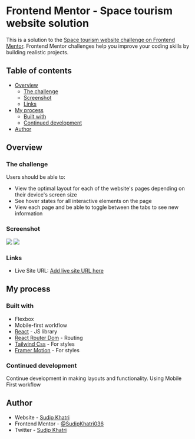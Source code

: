 # Frontend Mentor - Space tourism website solution

This is a solution to the [Space tourism website challenge on Frontend Mentor](https://www.frontendmentor.io/challenges/space-tourism-multipage-website-gRWj1URZ3). Frontend Mentor challenges help you improve your coding skills by building realistic projects.

## Table of contents

- [Overview](#overview)
  - [The challenge](#the-challenge)
  - [Screenshot](#screenshot)
  - [Links](#links)
- [My process](#my-process)
  - [Built with](#built-with)
  - [Continued development](#continued-development)
- [Author](#author)

## Overview

### The challenge

Users should be able to:

- View the optimal layout for each of the website's pages depending on their device's screen size
- See hover states for all interactive elements on the page
- View each page and be able to toggle between the tabs to see new information

### Screenshot

![](/assets/screenshot/ssdesktop.png)
![](/assets/screenshot/ssmobile.png)

### Links

- Live Site URL: [Add live site URL here](https://space-tourismfrontend.netlify.app/)

## My process

### Built with

- Flexbox
- Mobile-first workflow
- [React](https://reactjs.org/) - JS library
- [React Router Dom](https://reactrouter.com/en/main) - Routing
- [Tailwind Css](https://tailwindcss.com/) - For styles
- [Framer Motion](https://www.framer.com/motion/) - For styles

### Continued development

Continue development in making layouts and functionality. Using Mobile First workflow

## Author

- Website - [Sudip Khatri](https://sudipkhatri.netlify.app/)
- Frontend Mentor - [@SudipKhatri036](https://www.frontendmentor.io/profile/SudipKhatri036)
- Twitter - [Sudip Khatri](https://www.linkedin.com/in/sudip-khatri-a72a6a27b/)
